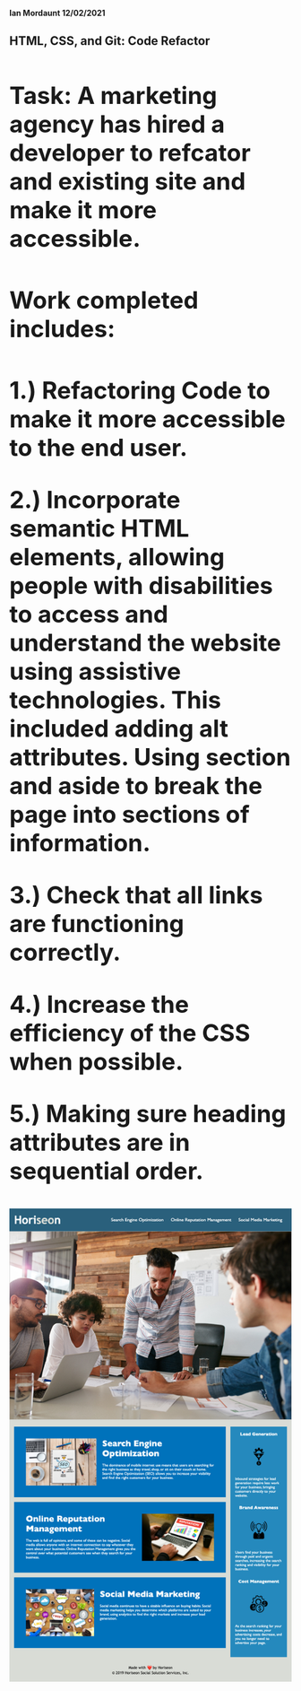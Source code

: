<strong>Ian Mordaunt 12/02/2021<strong>

<div>
<h2>HTML, CSS, and Git: Code Refactor<h2>
<div>
<p>
<h1>Task: A marketing agency has hired a developer to refcator and existing site and make it more accessible.<h1>
<p>

<p>
<h1>Work completed includes:<h1>
<p>
1.) Refactoring Code to make it more accessible to the end user.
<p>
2.) Incorporate semantic HTML elements, allowing people with disabilities to access and understand the website using assistive technologies. This included adding alt attributes. Using section and aside to break the page into sections of information. 
<p>
3.) Check that all links are functioning correctly.

4.) Increase the efficiency of the CSS when possible.

5.) Making sure heading attributes are in sequential order.



![my screenshot](https://github.com/IanMordaunt/01-code_refactor/blob/master/assets/images/%20Horiseon1%20-%20ianmordaunt.github.io.png)
